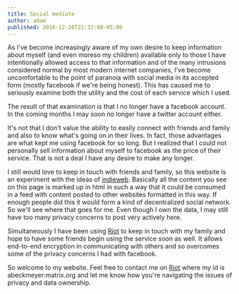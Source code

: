 ```yaml
---
title: Social mediate
author: adam
published: 2016-12-26T22:32:00-05:00
---
```


As I've become increasingly aware of my own desire to keep information
about myself (and even moreso my children) available only to those I
have intentionally allowed access to that information and of the many
intrusions considered normal by most modern internet companies, I've
become uncomfortable to the point of paranoia with social media in its
accepted form (mostly facebook if we're being honest). This has caused
me to seriously examine both the utility and the cost of each service
which I used.

The result of that examination is that I no longer have a facebook
account. In the coming months I may soon no longer have a twitter
account either.

It's not that I don't value the ability to easily connect with friends
and family and also to know what's going on in their lives. In fact,
those advantages are what kept me using facebook for so long. But I
realized that I could not personally sell information about myself to
facebook as the price of their service. That is not a deal I have any
desire to make any longer.

I still would love to keep in touch with friends and family, so this
website is an experiment with the ideas of
[indieweb](https://indieweb.org). Basically all the content you see on
this page is marked up in html in such a way that it could be consumed
in a feed with content posted to other websites formatted in this way.
If enough people did this it would form a kind of decentralized social
network. So we'll see where that goes for me. Even though I own the
data, I may still have too many privacy concerns to post very actively
here.

Simultaneously I have been using [Riot](https://riot.im/app) to keep in
touch with my family and hope to have some friends begin using the
service soon as well. It allows end-to-end encryption in communicating
with others and so overcomes some of the privacy concerns I had with
facebook.

So welcome to my website. Feel free to contact me on
[Riot](https://riot.im/app) where my id is abeckmeyer:matrix.org and
let me know how you're navigating the issues of privacy and data
ownership.
